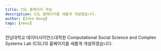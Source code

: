 ```yaml
---
title: CSL 홈페이지 개설
description: CSL 홈페이지를 새롭게 개설했습니다.
author: [Inho Hong]
tags: [news]
---
```


전남대학교 데이터사이언스대학원 Computational Social Science and Complex Systems Lab (CSL)의 홈페이지를 새롭게 개설하였습니다.
